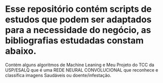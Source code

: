 # Esse repositório contém scripts de estudos que podem ser adaptados para a necessidade do negócio, as bibliografias estudadas constam abaixo.

Contém alguns algoritmos de Machine Leaning e Meu Projeto do TCC da USP/ESALQ que é uma REDE NEURAL CONVOLUCIONAL que reconhece e classifica imagens Saudáveis ou doente/infestação.


